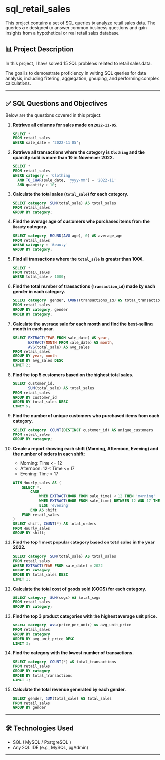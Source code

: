 # sql_retail_sales

This project contains a set of SQL queries to analyze retail sales data. The queries are designed to answer common business questions and gain insights from a hypothetical or real retail sales database.

## 📊 Project Description

In this project, I have solved 15 SQL problems related to retail sales data.

The goal is to demonstrate proficiency in writing SQL queries for data analysis, including filtering, aggregation, grouping, and performing complex calculations.

---

## ✅ SQL Questions and Objectives

Below are the questions covered in this project:

1. **Retrieve all columns for sales made on `2022-11-05`.**

    ```sql
    SELECT * 
    FROM retail_sales
    WHERE sale_date = '2022-11-05';
    ```

2. **Retrieve all transactions where the category is `Clothing` and the quantity sold is more than 10 in November 2022.**

    ```sql
    SELECT *
    FROM retail_sales
    WHERE category = 'Clothing' 
      AND TO_CHAR(sale_date, 'yyyy-mm') = '2022-11'
      AND quantity > 10;
    ```

3. **Calculate the total sales (`total_sale`) for each category.**

    ```sql
    SELECT category, SUM(total_sale) AS total_sales
    FROM retail_sales
    GROUP BY category;
    ```

4. **Find the average age of customers who purchased items from the `Beauty` category.**

    ```sql
    SELECT category, ROUND(AVG(age), 0) AS average_age
    FROM retail_sales
    WHERE category = 'Beauty'
    GROUP BY category;
    ```

5. **Find all transactions where the `total_sale` is greater than 1000.**

    ```sql
    SELECT * 
    FROM retail_sales
    WHERE total_sale > 1000;
    ```

6. **Find the total number of transactions (`transaction_id`) made by each gender in each category.**

    ```sql
    SELECT category, gender, COUNT(transactions_id) AS total_transactions
    FROM retail_sales
    GROUP BY category, gender
    ORDER BY category;
    ```

7. **Calculate the average sale for each month and find the best-selling month in each year.**

    ```sql
    SELECT EXTRACT(YEAR FROM sale_date) AS year, 
           EXTRACT(MONTH FROM sale_date) AS month,
           AVG(total_sale) AS avg_sales
    FROM retail_sales
    GROUP BY year, month
    ORDER BY avg_sales DESC
    LIMIT 2;
    ```

8. **Find the top 5 customers based on the highest total sales.**

    ```sql
    SELECT customer_id, 
           SUM(total_sale) AS total_sales
    FROM retail_sales
    GROUP BY customer_id
    ORDER BY total_sales DESC
    LIMIT 5;
    ```

9. **Find the number of unique customers who purchased items from each category.**

    ```sql
    SELECT category, COUNT(DISTINCT customer_id) AS unique_customers
    FROM retail_sales
    GROUP BY category;
    ```

10. **Create a report showing each shift (Morning, Afternoon, Evening) and the number of orders in each shift:**
    - Morning: Time <= 12
    - Afternoon: 12 < Time <= 17
    - Evening: Time > 17

    ```sql
    WITH Hourly_sales AS (
        SELECT *,
            CASE
                WHEN EXTRACT(HOUR FROM sale_time) < 12 THEN 'morning'
                WHEN EXTRACT(HOUR FROM sale_time) BETWEEN 12 AND 17 THEN 'afternoon'
                ELSE 'evening'
            END AS shift
        FROM retail_sales
    )
    SELECT shift, COUNT(*) AS total_orders
    FROM Hourly_sales
    GROUP BY shift;
    ```
11. **Find the top 1 most popular category based on total sales in the year 2022.**

    ```sql
    SELECT category, SUM(total_sale) AS total_sales
    FROM retail_sales
    WHERE EXTRACT(YEAR FROM sale_date) = 2022
    GROUP BY category
    ORDER BY total_sales DESC
    LIMIT 1;
    ```

12. **Calculate the total cost of goods sold (COGS) for each category.**

    ```sql
    SELECT category, SUM(cogs) AS total_cogs
    FROM retail_sales
    GROUP BY category;
    ```

13. **Find the top 3 product categories with the highest average unit price.**

    ```sql
    SELECT category, AVG(price_per_unit) AS avg_unit_price
    FROM retail_sales
    GROUP BY category
    ORDER BY avg_unit_price DESC
    LIMIT 3;
    ```

14. **Find the category with the lowest number of transactions.**

    ```sql
    SELECT category, COUNT(*) AS total_transactions
    FROM retail_sales
    GROUP BY category
    ORDER BY total_transactions
    LIMIT 1;
    ```

15. **Calculate the total revenue generated by each gender.**

    ```sql
    SELECT gender, SUM(total_sale) AS total_sales
    FROM retail_sales
    GROUP BY gender;
    ``` 
        
---

## 🛠️ Technologies Used

- SQL ( MySQL / PostgreSQL )
- Any SQL IDE (e.g., MySQL, pgAdmin)

---
